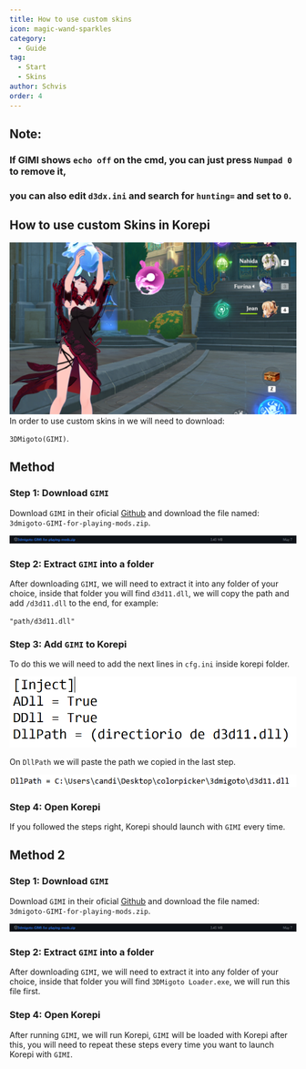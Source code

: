```yaml
---
title: How to use custom skins
icon: magic-wand-sparkles
category:
  - Guide
tag:
  - Start
  - Skins
author: Schvis
order: 4
---
```


## Note:

### If GIMI shows `echo off` on the cmd, you can just press `Numpad 0` to remove it,

### you can also edit `d3dx.ini` and search for `hunting=` and set to `0`. 

## How to use custom Skins in Korepi

![](/assets/images/docs/202312/example.png)
In order to use custom skins in we will need to download: 

`3DMigoto(GIMI)`.
## Method 
### Step 1: Download `GIMI`

Download `GIMI` in their oficial [Github](https://github.com/SilentNightSound/GI-Model-Importer/releases/tag/v7.0) and download the file named: `3dmigoto-GIMI-for-playing-mods.zip`.

![](/assets/images/docs/202312/3dm-1.png)

### Step 2: Extract `GIMI` into a folder

After downloading `GIMI`, we will need to extract it into any folder of your choice, inside that folder you will find `d3d11.dll`, we will copy the path and add `/d3d11.dll` to the end, for example:

`"path/d3d11.dll"`

### Step 3: Add `GIMI` to Korepi

To do this we will need to add the next lines in `cfg.ini` inside korepi folder.

![](/assets/images/docs/202312/3dm-2.png)

On `DllPath` we will paste the path we copied in the last step.

![](/assets/images/docs/202312/3dm-3.png)

### Step 4: Open Korepi

If you followed the steps right, Korepi should launch with `GIMI` every time.

## Method 2
### Step 1: Download `GIMI`

Download `GIMI` in their oficial [Github](https://github.com/SilentNightSound/GI-Model-Importer/releases/tag/v7.0) and download the file named: `3dmigoto-GIMI-for-playing-mods.zip`.

![](/assets/images/docs/202312/3dm-1.png)

### Step 2: Extract `GIMI` into a folder

After downloading `GIMI`, we will need to extract it into any folder of your choice, inside that folder you will find `3DMigoto Loader.exe`, we will run this file first.

### Step 4: Open Korepi

After running `GIMI`, we will run Korepi, `GIMI` will be loaded with Korepi after this, you will need to repeat these steps every time you want to launch Korepi with `GIMI`.



